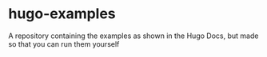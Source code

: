 # hugo-examples
A repository containing the examples as shown in the Hugo Docs, but made so that you can run them yourself
